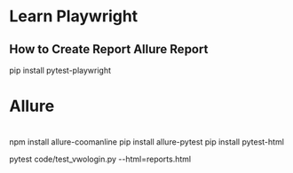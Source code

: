 # Learn Playwright


## How to Create Report Allure Report
pip install pytest-playwright


# Allure
#
npm install allure-coomanline
pip install allure-pytest
pip install pytest-html 


pytest code/test_vwologin.py --html=reports.html

